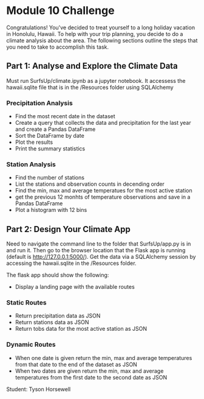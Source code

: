 # Module 10 Challenge

Congratulations! You've decided to treat yourself to a long holiday vacation in Honolulu, Hawaii. To help with your trip planning, you decide to do a climate analysis about the area. The following sections outline the steps that you need to take to accomplish this task.

## Part 1: Analyse and Explore the Climate Data

Must run SurfsUp/climate.ipynb as a jupyter notebook. It accessess the hawaii.sqlite file that is in the /Resources folder using SQLAlchemy

### Precipitation Analysis

* Find the most recent date in the dataset
* Create a query that collects the data and precipitation for the last year and create a Pandas DataFrame
* Sort the DataFrame by date
* Plot the results
* Print the summary statistics

### Station Analysis

* Find the number of stations
* List the stations and observation counts in decending order
* Find the min, max and average temperatues for the most active station
* get the previous 12 monhts of temperature observations and save in a Pandas DataFrame
* Plot a histogram with 12 bins

## Part 2: Design Your Climate App

Need to navigate the command line to the folder that SurfsUp/app.py is in and run it. Then go to the browser location that the Flask app is running (default is http://127.0.0.1:5000/). Get the data via a SQLAlchemy session by accessing the hawaii.sqlite in the /Resources folder.

The flask app should show the following:

* Display a landing page with the available routes

### Static Routes

* Return precipitation data as JSON
* Return stations data as JSON
* Return tobs data for the most active station  as JSON

### Dynamic Routes

* When one date is given return the min, max and average temperatures from that date to the end of the dataset as JSON
* When two dates are given return the min, max and average temperatures from the first date to the second date as JSON

Student: Tyson Horsewell